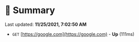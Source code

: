 # 📖 Summary
Last updated: **11/25/2021, 7:02:50 AM**

- `GET` [https://google.com](https://google.com) - **Up** (111ms)
